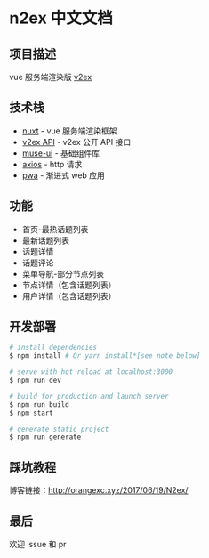 # n2ex 中文文档

## 项目描述

vue 服务端渲染版 [v2ex](https://www.v2ex.com/)

## 技术栈

* [nuxt](https://github.com/nuxt/nuxt.js) - vue 服务端渲染框架
* [v2ex API](https://www.v2ex.com/p/7v9TEc53) - v2ex 公开 API 接口
* [muse-ui](https://github.com/museui/muse-ui) - 基础组件库
* [axios](https://github.com/mzabriskie/axios) - http 请求
* [pwa](https://developers.google.com/web/progressive-web-apps/) - 渐进式 web 应用

## 功能

* 首页-最热话题列表
* 最新话题列表
* 话题详情
* 话题评论
* 菜单导航-部分节点列表
* 节点详情（包含话题列表）
* 用户详情（包含话题列表）

## 开发部署

``` bash
# install dependencies
$ npm install # Or yarn install*[see note below]

# serve with hot reload at localhost:3000
$ npm run dev

# build for production and launch server
$ npm run build
$ npm start

# generate static project
$ npm run generate
```

## 踩坑教程

博客链接：http://orangexc.xyz/2017/06/19/N2ex/

## 最后

欢迎 issue 和 pr
